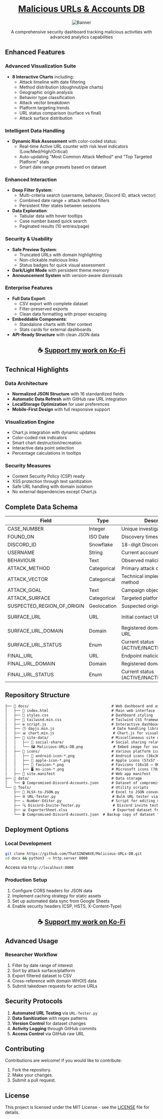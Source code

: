 <div align="center">

# [Malicious URLs & Accounts DB](https://thatsinewave.github.io/Malicious-URLs-DB/)

![Banner](https://raw.githubusercontent.com/ThatSINEWAVE/Malicious-URLs-DB/refs/heads/main/.github/SCREENSHOTS/Malicious-URLs-DB.png)

A comprehensive security dashboard tracking malicious activities with advanced analytics capabilities

</div>

## Enhanced Features

### Advanced Visualization Suite

- **8 Interactive Charts** including:
  - Attack timeline with date filtering
  - Method distribution (doughnut/pie charts)
  - Geographic origin analysis
  - Behavior type classification
  - Attack vector breakdown
  - Platform targeting trends
  - URL status comparison (surface vs final)
  - Attack surface distribution

### Intelligent Data Handling

- **Dynamic Risk Assessment** with color-coded status:
  - Real-time Active URL counter with risk level indicators (Low/Med/High/Critical)
  - Auto-updating "Most Common Attack Method" and "Top Targeted Platform" stats
  - Smart date range presets based on dataset

### Enhanced Interaction

- **Deep Filter System**:
  - Multi-criteria search (username, behavior, Discord ID, attack vector)
  - Combined date range + attack method filters
  - Persistent filter states between sessions
- **Data Exploration**:
  - Tabular data with hover tooltips
  - Case number based quick search
  - Paginated results (10 entries/page)

### Security & Usability

- **Safe Preview System**:
  - Truncated URLs with domain highlighting
  - Non-clickable malicious links
  - Status badges for quick visual assessment
- **Dark/Light Mode** with persistent theme memory
- **Announcement System** with version-aware dismissals

### Enterprise Features

- **Full Data Export**:
  - CSV export with complete dataset
  - Filter-preserved exports
  - Clean data formatting with proper escaping
- **Embeddable Components**:
  - Standalone charts with filter context
  - Stats cards for external dashboards
- **API-Ready Structure** with clean JSON data

<div align="center">

## ☕ [Support my work on Ko-Fi](https://ko-fi.com/thatsinewave)

</div>

## Technical Highlights

### Data Architecture

- **Normalized JSON Structure** with 16 standardized fields
- **Automatic Data Refresh** with GitHub raw URL integration
- **LocalStorage Optimization** for user preferences
- **Mobile-First Design** with full responsive support

### Visualization Engine

- Chart.js integration with dynamic updates
- Color-coded risk indicators
- Smart chart destruction/recreation
- Interactive data point selection
- Percentage calculations in tooltips

### Security Measures

- Content Security Policy (CSP) ready
- XSS protection through text sanitization
- Safe URL handling with domain isolation
- No external dependencies except Chart.js

## Complete Data Schema

| Field                      | Type        | Description                              | Example Value                      |
|----------------------------|-------------|------------------------------------------|------------------------------------|
| CASE_NUMBER                | Integer     | Unique investigation identifier          | 202503101                          |
| FOUND_ON                   | ISO Date    | Discovery timestamp                      | 2025-03-10T07:16:00Z               |
| DISCORD_ID                 | Snowflake   | 18-digit Discord user ID                 | 123456789012345678                 |
| USERNAME                   | String      | Current account username                 | PhishMaster_01                     |
| BEHAVIOUR                  | Text        | Observed malicious patterns              | "Mass DMing fake nitro links"      |
| ATTACK_METHOD              | Categorical | Primary attack classification            | Credential Harvesting              |
| ATTACK_VECTOR              | Categorical | Technical implementation method          | Fake Discord Nitro Portal          |
| ATTACK_GOAL                | Text        | Campaign objectives                      | Steal 2FA codes                    |
| ATTACK_SURFACE             | Categorical | Targeted platform/service                | Discord Marketplace                |
| SUSPECTED_REGION_OF_ORIGIN | Geolocation | Suspected origin region                  | Eastern Europe                     |
| SURFACE_URL                | URL         | Initial contact URL                      | https://discord-nitro[.]gift/claim |
| SURFACE_URL_DOMAIN         | Domain      | Registered domain of surface URL         | discord-nitro[.]gift               |
| SURFACE_URL_STATUS         | Enum        | Current status (ACTIVE/INACTIVE/UNKNOWN) | ACTIVE                             |
| FINAL_URL                  | URL         | Endpoint malicious URL                   | https://steallogin[.]xyz/submit    |
| FINAL_URL_DOMAIN           | Domain      | Registered domain of final URL           | steallogin[.]xyz                   |
| FINAL_URL_STATUS           | Enum        | Current status (ACTIVE/INACTIVE/UNKNOWN) | INACTIVE                           |

## Repository Structure

```markdown
├── 📂 docs/                                      # Web dashboard and assets
│   ├── 📜 index.html                             # Main web interface
│   ├── 🎨 styles.css                             # Dashboard styling
│   ├── 🎨 tailwind.min.css                       # Tailwind CSS framework
│   ├── ⚙️ script.js                              # Interactive dashboard logic
│   ├── 🕒 dayjs.min.js                           # Date handling library
│   ├── 📊 chart.min.js                           # Chart.js for visualizations
│   ├── 📂 site-data/                             # Miscellaneous site data
│   │   ├── 🔗 social-share/                      # Social sharing related assets
│   │   └── 🖼️ Malicious-URLs-DB.png              # Embed image for social sharing
│   ├── 📂 icons/                                 # Various platform icons
│   │   ├── 🤖 android-icon-*.png                 # Android icons (36x36 → 192x192)
│   │   ├── 🍏 apple-icon-*.png                   # Apple icons (57x57 → 180x180)
│   │   ├── 🏁 favicon-*.png                      # Favicons (16x16 → 96x96)
│   │   ├── 🖥️ ms-icon-*.png                      # Microsoft icons (70x70 → 310x310)
│   ├── 📝 site.manifest                          # Web app manifest
├── 📂 data/                                      # Data storage
│   └── 🔒 Compromised-Discord-Accounts.json      # Dataset of compromised accounts
└── 📂 Tools/                                     # Utility scripts
    ├── 🔄 XLSX-to-JSON.py                        # Excel to JSON converter
    ├── 🌐 URL-Tester.py                          # Bulk URL tester via IPInfo API
    ├── ✏️ Number-Editor.py                       # Script for editing case numbers
    ├── 🔍 Discord-Invite-Tester.py               # Discord invite testing tool
    ├── 📊 ExporterSheet.xlsx                     # Exported dataset from private Google Sheet
    └── 🔒 Compromised-Discord-Accounts.json  # Backup copy of dataset that is used in edits
```

## Deployment Options

### Local Development

```bash
git clone https://github.com/ThatSINEWAVE/Malicious-URLs-DB.git
cd docs && python3 -m http.server 8000
```
Access via `http://localhost:8000`

### Production Setup

1. Configure CORS headers for JSON data
2. Implement caching strategy for static assets
3. Set up automated data sync from Google Sheets
4. Enable security headers (CSP, HSTS, X-Content-Type)

<div align="center">

## ☕ [Support my work on Ko-Fi](https://ko-fi.com/thatsinewave)

</div>

## Advanced Usage

### Researcher Workflow

1. Filter by date range of interest
2. Sort by attack surface/platform
3. Export filtered dataset to CSV
4. Cross-reference with domain WHOIS data
5. Submit takedown requests for active URLs

## Security Protocols

1. **Automated URL Testing** via `URL-Tester.py`
2. **Data Sanitization** with regex patterns
3. **Version Control** for dataset changes
4. **Activity Logging** through GitHub commits
5. **Access Control** via GitHub raw URL

## Contributing

Contributions are welcome! If you would like to contribute:
1. Fork the repository.
2. Make your changes.
3. Submit a pull request.

## License

This project is licensed under the MIT License - see the [LICENSE](LICENSE) file for details.
